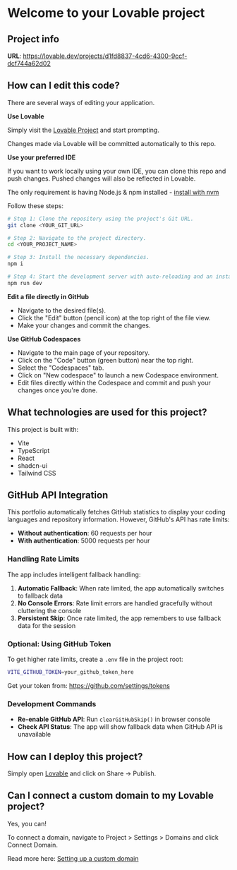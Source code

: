 # Welcome to your Lovable project

## Project info

**URL**: https://lovable.dev/projects/d1fd8837-4cd6-4300-9ccf-dcf744a62d02

## How can I edit this code?

There are several ways of editing your application.

**Use Lovable**

Simply visit the [Lovable Project](https://lovable.dev/projects/d1fd8837-4cd6-4300-9ccf-dcf744a62d02) and start prompting.

Changes made via Lovable will be committed automatically to this repo.

**Use your preferred IDE**

If you want to work locally using your own IDE, you can clone this repo and push changes. Pushed changes will also be reflected in Lovable.

The only requirement is having Node.js & npm installed - [install with nvm](https://github.com/nvm-sh/nvm#installing-and-updating)

Follow these steps:

```sh
# Step 1: Clone the repository using the project's Git URL.
git clone <YOUR_GIT_URL>

# Step 2: Navigate to the project directory.
cd <YOUR_PROJECT_NAME>

# Step 3: Install the necessary dependencies.
npm i

# Step 4: Start the development server with auto-reloading and an instant preview.
npm run dev
```

**Edit a file directly in GitHub**

- Navigate to the desired file(s).
- Click the "Edit" button (pencil icon) at the top right of the file view.
- Make your changes and commit the changes.

**Use GitHub Codespaces**

- Navigate to the main page of your repository.
- Click on the "Code" button (green button) near the top right.
- Select the "Codespaces" tab.
- Click on "New codespace" to launch a new Codespace environment.
- Edit files directly within the Codespace and commit and push your changes once you're done.

## What technologies are used for this project?

This project is built with:

- Vite
- TypeScript
- React
- shadcn-ui
- Tailwind CSS

## GitHub API Integration

This portfolio automatically fetches GitHub statistics to display your coding languages and repository information. However, GitHub's API has rate limits:

- **Without authentication**: 60 requests per hour
- **With authentication**: 5000 requests per hour

### Handling Rate Limits

The app includes intelligent fallback handling:

1. **Automatic Fallback**: When rate limited, the app automatically switches to fallback data
2. **No Console Errors**: Rate limit errors are handled gracefully without cluttering the console
3. **Persistent Skip**: Once rate limited, the app remembers to use fallback data for the session

### Optional: Using GitHub Token

To get higher rate limits, create a `.env` file in the project root:

```bash
VITE_GITHUB_TOKEN=your_github_token_here
```

Get your token from: https://github.com/settings/tokens

### Development Commands

- **Re-enable GitHub API**: Run `clearGitHubSkip()` in browser console
- **Check API Status**: The app will show fallback data when GitHub API is unavailable

## How can I deploy this project?

Simply open [Lovable](https://lovable.dev/projects/d1fd8837-4cd6-4300-9ccf-dcf744a62d02) and click on Share -> Publish.

## Can I connect a custom domain to my Lovable project?

Yes, you can!

To connect a domain, navigate to Project > Settings > Domains and click Connect Domain.

Read more here: [Setting up a custom domain](https://docs.lovable.dev/features/custom-domain#custom-domain)
